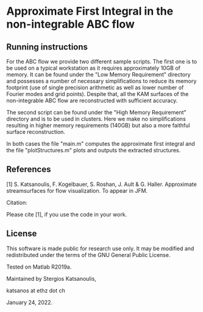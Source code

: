 # Approximate First Integral in the non-integrable ABC flow

## Running instructions

For the ABC flow we provide two different sample scripts. The first one is to be used on a typical workstation as it requires approximately 10GB of memory. It can be found under the "Low Memory Requirement" directory and possesses a number of necessary simplifications to reduce its memory footprint (use of single precision arithmetic as well as lower number of Fourier modes and grid points). Despite that, all the KAM surfaces of the non-integrable ABC flow are reconstructed with sufficient accuracy.

The second script can be found under the "High Memory Requirement" directory and is to be used in clusters. Here we make no simplifications resulting in higher memory requirements (140GB) but also a more faithful surface reconstruction.

In both cases the file "main.m" computes the approximate first integral and the file "plotStructures.m" plots and outputs the extracted structures.

## References
[1] S. Katsanoulis, F. Kogelbauer, S. Roshan, J. Ault & G. Haller. Approximate streamsurfaces for flow visualization. To appear in JFM.

Citation:

Please cite [1], if you use the code in your work.

## License

This software is made public for research use only. It may be modified and redistributed under the terms of the GNU General Public License.

Tested on Matlab R2019a. 

Maintained by Stergios Katsanoulis,

katsanos at ethz dot ch

January 24, 2022.
